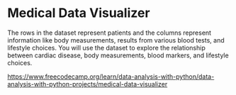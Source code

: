 # Medical Data Visualizer

The rows in the dataset represent patients and the columns represent information like body measurements, results from various blood tests, and lifestyle choices. You will use the dataset to explore the relationship between cardiac disease, body measurements, blood markers, and lifestyle choices.

https://www.freecodecamp.org/learn/data-analysis-with-python/data-analysis-with-python-projects/medical-data-visualizer

